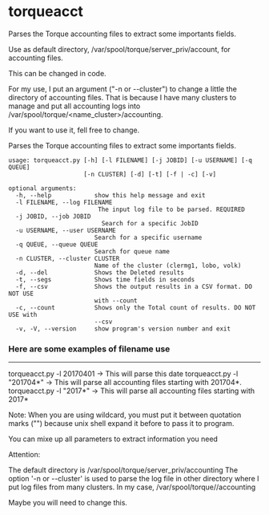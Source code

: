 # torqueacct
Parses the Torque accounting files to extract some importants fields.

Use as default directory, /var/spool/torque/server_priv/account, for accounting files. 

This can be changed in code.

For my use, I put an argument ("-n or --cluster") to change a little the directory of accounting files. 
That is because I have many clusters to manage and put all accounting logs into /var/spool/torque/<name_cluster>/accounting.

If you want to use it, fell free to change.


Parses the Torque accounting files to extract some importants fields.

    usage: torqueacct.py [-h] [-l FILENAME] [-j JOBID] [-u USERNAME] [-q QUEUE]
                         [-n CLUSTER] [-d] [-t] [-f | -c] [-v]

    optional arguments:
      -h, --help            show this help message and exit
      -l FILENAME, --log FILENAME
                             The input log file to be parsed. REQUIRED
      -j JOBID, --job JOBID
                              Search for a specific JobID
      -u USERNAME, --user USERNAME
                            Search for a specific username
      -q QUEUE, --queue QUEUE
                            Search for queue name
      -n CLUSTER, --cluster CLUSTER
                            Name of the cluster (clermg1, lobo, volk)
      -d, --del             Shows the Deleted results
      -t, --segs            Shows time fields in seconds
      -f, --csv             Shows the output results in a CSV format. DO NOT USE
                            with --count
      -c, --count           Shows only the Total count of results. DO NOT USE with
                            --csv
      -v, -V, --version     show program's version number and exit



### Here are some examples of filename use
--------------------------------------

torqueacct.py -l 20170401  -> This will parse this date
torqueacct.py -l "201704*" -> This will parse all accounting files starting with 201704*. 
torqueacct.py -l "2017*"   -> This will parse all accounting files starting with 2017*

Note: When you are using wildcard, you must put it between quotation marks ("") 
      because unix shell expand it before to pass it to program.

You can mixe up all parameters to extract information you need
                     
Attention:

The default directory is /var/spool/torque/server_priv/accounting
The option '-n or --cluster' is used to parse the log file in other directory where I put log files from many clusters.
In my case, /var/spool/torque/<CLUSTER NAME>/accounting

Maybe you will need to change this.


